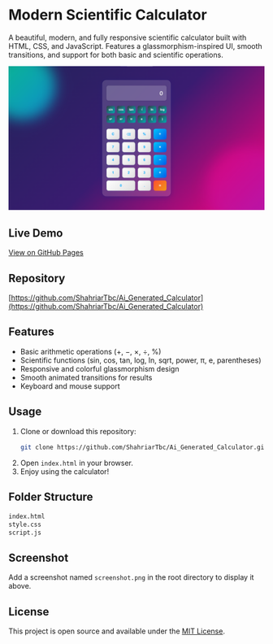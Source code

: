 # Modern Scientific Calculator

A beautiful, modern, and fully responsive scientific calculator built with HTML, CSS, and JavaScript. Features a glassmorphism-inspired UI, smooth transitions, and support for both basic and scientific operations.

![screenshot](screenshot.png)

## Live Demo
[View on GitHub Pages](https://shahriartbc.github.io/Ai_Generated_Calculator/)

## Repository
[https://github.com/ShahriarTbc/Ai_Generated_Calculator](https://github.com/ShahriarTbc/Ai_Generated_Calculator)

## Features
- Basic arithmetic operations (+, −, ×, ÷, %)
- Scientific functions (sin, cos, tan, log, ln, sqrt, power, π, e, parentheses)
- Responsive and colorful glassmorphism design
- Smooth animated transitions for results
- Keyboard and mouse support

## Usage
1. Clone or download this repository:
   ```sh
   git clone https://github.com/ShahriarTbc/Ai_Generated_Calculator.git
   ```
2. Open `index.html` in your browser.
3. Enjoy using the calculator!

## Folder Structure
```
index.html
style.css
script.js
```

## Screenshot
Add a screenshot named `screenshot.png` in the root directory to display it above.

## License
This project is open source and available under the [MIT License](LICENSE).
